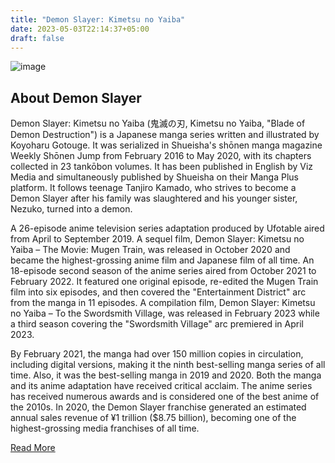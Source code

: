 ```yaml
---
title: "Demon Slayer: Kimetsu no Yaiba"
date: 2023-05-03T22:14:37+05:00
draft: false
---
```


![image](/images/demon-salayer.jpg)

## About Demon Slayer

Demon Slayer: Kimetsu no Yaiba (鬼滅の刃, Kimetsu no Yaiba, "Blade of Demon Destruction") is a Japanese manga series written and illustrated by Koyoharu Gotouge. It was serialized in Shueisha's shōnen manga magazine Weekly Shōnen Jump from February 2016 to May 2020, with its chapters collected in 23 tankōbon volumes. It has been published in English by Viz Media and simultaneously published by Shueisha on their Manga Plus platform. It follows teenage Tanjiro Kamado, who strives to become a Demon Slayer after his family was slaughtered and his younger sister, Nezuko, turned into a demon.

A 26-episode anime television series adaptation produced by Ufotable aired from April to September 2019. A sequel film, Demon Slayer: Kimetsu no Yaiba – The Movie: Mugen Train, was released in October 2020 and became the highest-grossing anime film and Japanese film of all time. An 18-episode second season of the anime series aired from October 2021 to February 2022. It featured one original episode, re-edited the Mugen Train film into six episodes, and then covered the "Entertainment District" arc from the manga in 11 episodes. A compilation film, Demon Slayer: Kimetsu no Yaiba – To the Swordsmith Village, was released in February 2023 while a third season covering the "Swordsmith Village" arc premiered in April 2023.

By February 2021, the manga had over 150 million copies in circulation, including digital versions, making it the ninth best-selling manga series of all time. Also, it was the best-selling manga in 2019 and 2020. Both the manga and its anime adaptation have received critical acclaim. The anime series has received numerous awards and is considered one of the best anime of the 2010s. In 2020, the Demon Slayer franchise generated an estimated annual sales revenue of ¥1 trillion ($8.75 billion), becoming one of the highest-grossing media franchises of all time.

[Read More](https://en.wikipedia.org/wiki/Demon_Slayer:_Kimetsu_no_Yaiba)